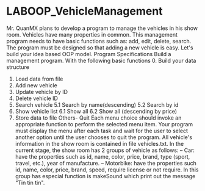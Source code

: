 # LABOOP_VehicleManagement
Mr. QuanMX plans to develop a program to manage the vehicles in his show room. Vehicles have many properties in common. This management program needs to have basic functions such as: add, edit, delete, search. The program must be designed so that adding a new vehicle is easy. Let's build your idea based OOP model.
Program Specifications
Build a management program. With the following basic functions
0. Build your data structure
1. Load data from file
2. Add new vehicle
3. Update vehicle by ID
4. Delete vehicle ID
5. Search vehicle
5.1 Search by name(descending)
5.2 Search by id
6. Show vehicle list
6.1 Show all
6.2 Show all (descending by price)
7. Store data to file
Others- Quit
Each menu choice should invoke an appropriate function to perform the selected menu item. Your program must display the menu after each task and wait for the user to select another option until the user chooses to quit the program. All vehicle's information in the show room is contained in file vehicles.txt.
In the current stage, the show room has 2 groups of vehicle as follows:
– Car: have the properties such as id, name, color, price, brand, type (sport, travel, etc.), year of manufacture.
– Motorbike: have the properties such id, name, color, price, brand, speed, require license or not require. In this group has especial function is makeSound which print out the message “Tin tin tin".
